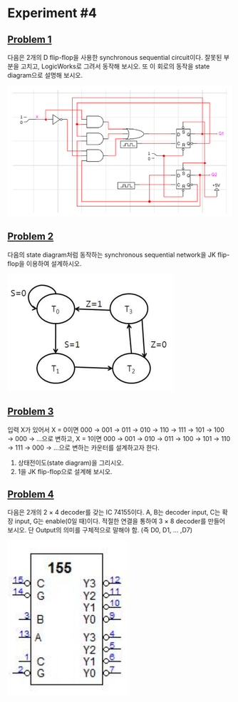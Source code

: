# Experiment #4

## [Problem 1](problem1.md)

다음은 2개의 D flip-flop을 사용한 synchronous sequential circuit이다. 잘못된 부분을 고치고, LogicWorks로 그려서 동작해 보시오. 또 이 회로의 동작을 state diagram으로 설명해 보시오.

![problem1 circuit](img/problem1_circuit.png)

## [Problem 2](problem2.md)

다음의 state diagram처럼 동작하는 synchronous sequential network을 JK flip-flop을 이용하여 설계하시오.

![problem2 state diagram](img/problem2_state_diagram.png)

## [Problem 3](problem3.md)

입력 X가 있어서 X = 0이면 000 → 001 → 011 → 010 → 110 → 111 → 101 → 100 → 000 → ...으로 변하고, X = 1이면 000 → 001 → 010 → 011 → 100 → 101 → 110 → 111 → 000 → ...으로 변하는 카운터를 설계하고자 한다.

1. 상태전이도(state diagram)을 그리시오.
2. 1을 JK flip-flop으로 설계해 보시오.

## [Problem 4](problem4.md)

다음은 2개의 2 × 4 decoder를 갖는 IC 74155이다. A, B는 decoder input, C는 확장 input, G는 enable(0일 때)이다. 적절한 연결을 통하여 3 × 8 decoder를 만들어 보시오. 단 Output의 의미를 구체적으로 말해야 함. (즉 D0, D1, ... ,D7)

![74155](img/74155.png)
